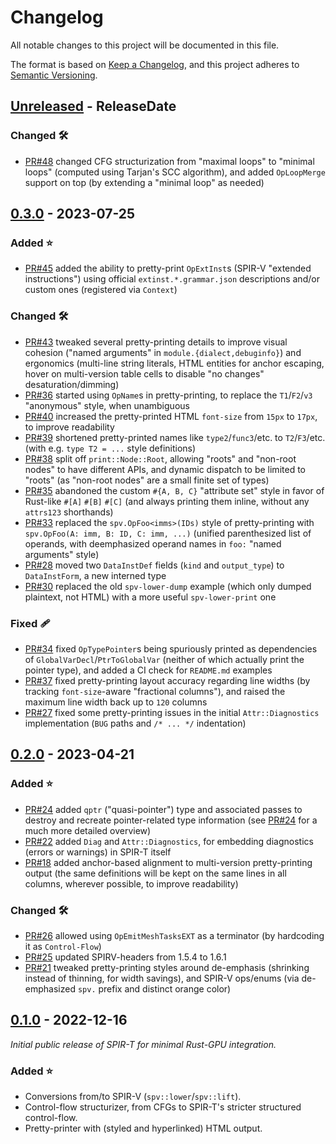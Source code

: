 <!-- markdownlint-disable blanks-around-headings blanks-around-lists no-duplicate-heading -->

# Changelog

All notable changes to this project will be documented in this file.

The format is based on [Keep a Changelog](https://keepachangelog.com/en/1.0.0/),
and this project adheres to [Semantic Versioning](https://semver.org/spec/v2.0.0.html).

<!-- NOTE(eddyb) sections from the original template:

### Added ⭐
- New features go here in a bullet list

### Changed 🛠
- Changes to existing functionality go here in a bullet list

### Deprecated 🚧
- Mark features soon-to-be removed in a bullet list

### Removed 🔥
- Features that have been removed in a bullet list

### Fixed 🩹
- Bug fixes in a bullet list

### Security 🔐
- Changes/fixes related to security vulnerabilities in a bullet list

-->

<!-- next-header -->

## [Unreleased] - ReleaseDate

### Changed 🛠
- [PR#48](https://github.com/EmbarkStudios/spirt/pull/48) changed CFG structurization
  from "maximal loops" to "minimal loops" (computed using Tarjan's SCC algorithm),
  and added `OpLoopMerge` support on top (by extending a "minimal loop" as needed)

## [0.3.0] - 2023-07-25

### Added ⭐
- [PR#45](https://github.com/EmbarkStudios/spirt/pull/45) added the ability to
  pretty-print `OpExtInst`s (SPIR-V "extended instructions") using official
  `extinst.*.grammar.json` descriptions and/or custom ones (registered via `Context`)

### Changed 🛠
- [PR#43](https://github.com/EmbarkStudios/spirt/pull/43) tweaked several pretty-printing
  details to improve visual cohesion ("named arguments" in `module.{dialect,debuginfo}`)
  and ergonomics (multi-line string literals, HTML entities for anchor escaping,
  hover on multi-version table cells to disable "no changes" desaturation/dimming)
- [PR#36](https://github.com/EmbarkStudios/spirt/pull/36) started using `OpName`s
  in pretty-printing, to replace the `T1`/`F2`/`v3` "anonymous" style, when unambiguous
- [PR#40](https://github.com/EmbarkStudios/spirt/pull/40) increased the pretty-printed
  HTML `font-size` from `15px` to `17px`, to improve readability
- [PR#39](https://github.com/EmbarkStudios/spirt/pull/39) shortened pretty-printed names
  like `type2`/`func3`/etc. to `T2`/`F3`/etc. (with e.g. `type T2 = ...` style definitions)
- [PR#38](https://github.com/EmbarkStudios/spirt/pull/38) split off `print::Node::Root`,
  allowing "roots" and "non-root nodes" to have different APIs, and dynamic dispatch
  to be limited to "roots" (as "non-root nodes" are a small finite set of types)
- [PR#35](https://github.com/EmbarkStudios/spirt/pull/35) abandoned the custom
  `#{A, B, C}` "attribute set" style in favor of Rust-like `#[A]` `#[B]` `#[C]`
  (and always printing them inline, without any `attrs123` shorthands)
- [PR#33](https://github.com/EmbarkStudios/spirt/pull/33) replaced the `spv.OpFoo<imms>(IDs)`
  style of pretty-printing with `spv.OpFoo(A: imm, B: ID, C: imm, ...)` (unified parenthesized
  list of operands, with deemphasized operand names in `foo:` "named arguments" style)
- [PR#28](https://github.com/EmbarkStudios/spirt/pull/28) moved two `DataInstDef`
  fields (`kind` and `output_type`) to `DataInstForm`, a new interned type
- [PR#30](https://github.com/EmbarkStudios/spirt/pull/30) replaced the old `spv-lower-dump`
  example (which only dumped plaintext, not HTML) with a more useful `spv-lower-print` one

### Fixed 🩹
- [PR#34](https://github.com/EmbarkStudios/spirt/pull/34) fixed `OpTypePointer`s being
  spuriously printed as dependencies of `GlobalVarDecl`/`PtrToGlobalVar` (neither of
  which actually print the pointer type), and added a CI check for `README.md` examples
- [PR#37](https://github.com/EmbarkStudios/spirt/pull/37) fixed pretty-printing layout
  accuracy regarding line widths (by tracking `font-size`-aware "fractional columns"),
  and raised the maximum line width back up to `120` columns
- [PR#27](https://github.com/EmbarkStudios/spirt/pull/27) fixed some pretty-printing issues
  in the initial `Attr::Diagnostics` implementation (`BUG` paths and `/* ... */` indentation)

## [0.2.0] - 2023-04-21

### Added ⭐
- [PR#24](https://github.com/EmbarkStudios/spirt/pull/24) added `qptr` ("quasi-pointer") type
  and associated passes to destroy and recreate pointer-related type information
  (see [PR#24](https://github.com/EmbarkStudios/spirt/pull/24) for a much more detailed overview)
- [PR#22](https://github.com/EmbarkStudios/spirt/pull/22) added `Diag` and `Attr::Diagnostics`,
  for embedding diagnostics (errors or warnings) in SPIR-T itself
- [PR#18](https://github.com/EmbarkStudios/spirt/pull/18) added anchor-based alignment
  to multi-version pretty-printing output (the same definitions will be kept on
  the same lines in all columns, wherever possible, to improve readability)

### Changed 🛠
- [PR#26](https://github.com/EmbarkStudios/spirt/pull/26) allowed using `OpEmitMeshTasksEXT` as a terminator (by hardcoding it as `Control-Flow`)
- [PR#25](https://github.com/EmbarkStudios/spirt/pull/25) updated SPIRV-headers from 1.5.4 to 1.6.1
- [PR#21](https://github.com/EmbarkStudios/spirt/pull/21) tweaked pretty-printing
  styles around de-emphasis (shrinking instead of thinning, for width savings),
  and SPIR-V ops/enums (via de-emphasized `spv.` prefix and distinct orange color)

## [0.1.0] - 2022-12-16
*Initial public release of SPIR-T for minimal Rust-GPU integration.*
### Added ⭐
- Conversions from/to SPIR-V (`spv::lower`/`spv::lift`).
- Control-flow structurizer, from CFGs to SPIR-T's stricter structured control-flow.
- Pretty-printer with (styled and hyperlinked) HTML output.

<!-- next-url -->
[Unreleased]: https://github.com/EmbarkStudios/spirt/compare/0.3.0...HEAD
[0.3.0]: https://github.com/EmbarkStudios/spirt/compare/0.2.0...0.3.0
[0.2.0]: https://github.com/EmbarkStudios/spirt/compare/0.1.0...0.2.0
<!-- HACK(eddyb) `0.0.0` doesn't exist as a "tag before the initial commit", but
     the commit hash referenced here is the newest from `opensource-template`,
     that predates `0.1.0`, i.e. the `opensource-template` parent of the merge
     commit that combined the two repositories' history, which makes it quite
     suitable for a comparison point, as GitHub will dutifully list all commits
     that don't come from `opensource-template`, even the initial commit itself!
-->
[0.1.0]: https://github.com/EmbarkStudios/spirt/compare/c5d63c6974d03e1495eba2c72ff403a246586a40...0.1.0
